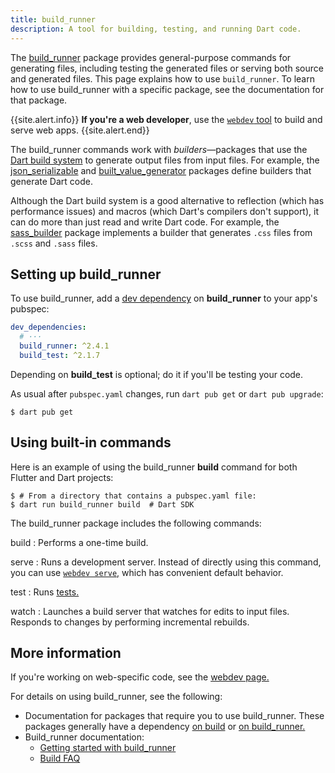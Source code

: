 ```yaml
---
title: build_runner
description: A tool for building, testing, and running Dart code.
---
```


The [build_runner][] package provides general-purpose commands for
generating files, including testing the generated files
or serving both source and generated files.
This page explains how to use `build_runner`.
To learn how to use build_runner with a specific package,
see the documentation for that package.

{{site.alert.info}}
  **If you're a web developer**, use the [`webdev` tool][webdev] to
  build and serve web apps.
{{site.alert.end}}

The build_runner commands work with _builders_—packages
that use the [Dart build system][build]
to generate output files from input files.
For example, the [json_serializable][] and [built_value_generator][]
packages define builders that generate Dart code.

Although the Dart build system is a good alternative to
reflection (which has performance issues) and
macros (which Dart's compilers don't support),
it can do more than just read and write Dart code.
For example, the [sass_builder][] package implements a builder that
generates `.css` files from `.scss` and `.sass` files.


## Setting up build_runner

To use build_runner, add a [dev dependency][] on **build_runner**
to your app's pubspec:

<?code-excerpt "build_runner_usage/pubspec.yaml" from="dev_dependencies" to="build_test" replace="/args.*/# ···/g"?>
```yaml
dev_dependencies:
  # ···
  build_runner: ^2.4.1
  build_test: ^2.1.7
```

Depending on **build_test** is optional; do it if you'll be testing your code.

As usual after `pubspec.yaml` changes, run `dart pub get` or `dart pub upgrade`:

```terminal
$ dart pub get
```

## Using built-in commands

Here is an example of using the build_runner **build** command for both Flutter and Dart projects:

```terminal
$ # From a directory that contains a pubspec.yaml file:
$ dart run build_runner build  # Dart SDK
```

The build_runner package includes the following commands:

build
: Performs a one-time build.

serve
: Runs a development server.
  Instead of directly using this command,
  you can use [`webdev serve`,][webdev serve]
  which has convenient default behavior.

test
: Runs [tests.][tests]

watch
: Launches a build server that watches for edits to input files.
  Responds to changes by performing incremental rebuilds.


## More information

If you're working on web-specific code,
see the [webdev page.][webdev]

For details on using build_runner, see the following:

- Documentation for packages that require you to use build_runner.
  These packages generally have a dependency
  [on build][] or [on build_runner.][]
- Build_runner documentation:
  - [Getting started with build_runner][]
  - [Build FAQ][]

[build]: https://github.com/dart-lang/build
[Build FAQ]: https://github.com/dart-lang/build/blob/master/docs/faq.md
[build_runner]: {{site.pub-pkg}}/build_runner
[built_value_generator]: {{site.pub-pkg}}/built_value_generator
[dev dependency]: /tools/pub/dependencies#dev-dependencies
[Getting started with build_runner]: https://github.com/dart-lang/build/blob/master/docs/getting_started.md
[json_serializable]: {{site.pub-pkg}}/json_serializable
[on build]: {{site.pub-pkg}}?q=dependency%3Abuild
[on build_runner.]: {{site.pub-pkg}}?q=dependency%3Abuild_runner
[sass_builder]: {{site.pub-pkg}}/sass_builder
[tests]: /guides/testing
[webdev]: /tools/webdev
[webdev serve]: /tools/webdev#serve
